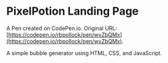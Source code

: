 # PixelPotion Landing Page 

A Pen created on CodePen.io. Original URL: [https://codepen.io/rbpollock/pen/wvZbQMx](https://codepen.io/rbpollock/pen/wvZbQMx).

A simple bubble generator using HTML, CSS, and JavaScript.
